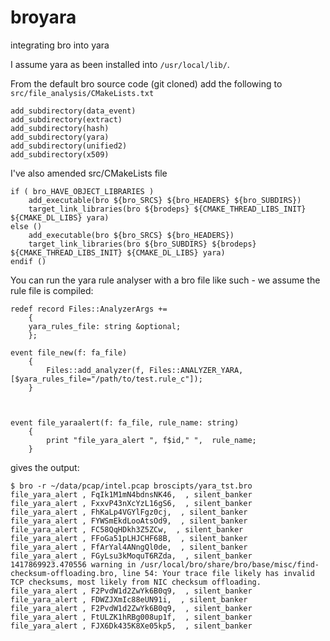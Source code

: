 broyara
=======

integrating bro into yara

I assume yara as been installed into `/usr/local/lib/`.

From the default bro source code (git cloned) add the following to `src/file_analysis/CMakeLists.txt`

```
add_subdirectory(data_event)
add_subdirectory(extract)
add_subdirectory(hash)
add_subdirectory(yara)
add_subdirectory(unified2)
add_subdirectory(x509)
```

I've also amended src/CMakeLists file

```
if ( bro_HAVE_OBJECT_LIBRARIES )
    add_executable(bro ${bro_SRCS} ${bro_HEADERS} ${bro_SUBDIRS})
    target_link_libraries(bro ${brodeps} ${CMAKE_THREAD_LIBS_INIT} ${CMAKE_DL_LIBS} yara)
else ()
    add_executable(bro ${bro_SRCS} ${bro_HEADERS})
    target_link_libraries(bro ${bro_SUBDIRS} ${brodeps} ${CMAKE_THREAD_LIBS_INIT} ${CMAKE_DL_LIBS} yara)
endif ()
```
You can run the yara rule analyser with a bro file like such - we assume the rule file is compiled:
```
redef record Files::AnalyzerArgs += 
	{
	yara_rules_file: string &optional;
	};

event file_new(f: fa_file)
    {
        Files::add_analyzer(f, Files::ANALYZER_YARA,[$yara_rules_file="/path/to/test.rule_c"]);
    }



event file_yaraalert(f: fa_file, rule_name: string)
	{
		print "file_yara_alert ", f$id," ",  rule_name;
	}

```
gives the output:
```
$ bro -r ~/data/pcap/intel.pcap broscipts/yara_tst.bro 
file_yara_alert , FqIk1M1mN4bdnsNK46,  , silent_banker
file_yara_alert , FxxvP43nXcYzL16gS6,  , silent_banker
file_yara_alert , FhKaLp4VGYlFgz0cj,  , silent_banker
file_yara_alert , FYWSmEkdLooAtsOd9,  , silent_banker
file_yara_alert , FC58QqHDkh3Z5ZCw,  , silent_banker
file_yara_alert , FFoGa51pLHJCHF68B,  , silent_banker
file_yara_alert , FfArYal4ANngQl0de,  , silent_banker
file_yara_alert , FGyLsu3kMoquT6RZda,  , silent_banker
1417869923.470556 warning in /usr/local/bro/share/bro/base/misc/find-checksum-offloading.bro, line 54: Your trace file likely has invalid TCP checksums, most likely from NIC checksum offloading.
file_yara_alert , F2PvdW1d2ZwYk6B0q9,  , silent_banker
file_yara_alert , FDWZJXmIc88eUN91i,  , silent_banker
file_yara_alert , F2PvdW1d2ZwYk6B0q9,  , silent_banker
file_yara_alert , FtULZK1hRBg008up1f,  , silent_banker
file_yara_alert , FJX6Dk435K8Xe05kp5,  , silent_banker
```



